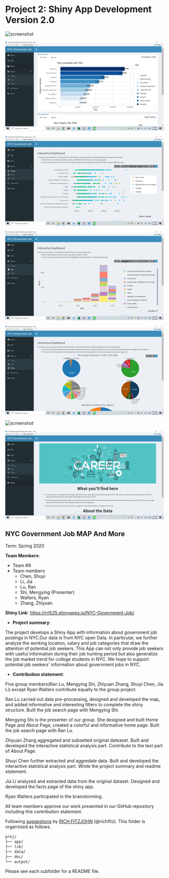 # Project 2: Shiny App Development Version 2.0
![screenshot](doc/home.png)

![screenshot](doc/facts.png)

![screenshot](doc/Salary.png)

![screenshot](doc/Year.png)

![screenshot](doc/Other.png)

![screenshot](doc/Search.png)

![screenshot](doc/About.png)


## NYC Government Job MAP And More 
Term: Spring 2020

**Team Members**: 
+ Team #9
+  Team members
	+ Chen, Shuyi
	+ Li, Jia
	+ Lu, Ran
	+ Shi, Mengying (Presenter)
	+ Walters, Ryan
	+ Zhang, Zhiyuan

**Shiny Link**:
https://rrl525.shinyapps.io/NYC-Government-Job/

+ **Project summary**: 

The project develops a Shiny App with information about government job postings in NYC.Our data is from NYC open Data. In particular, we further analyze the working location, salary and job categories that draw the attention of potential job seekers. This App can not only provide job seekers with useful information during their job hunting period but also generalize the job market trend for college students in NYC. We hope to support potential job seekers' information about government jobs in NYC.

+ **Contribution statement**: 
 
Five group members(Ran Lu, Mengying Shi, Zhiyuan Zhang, Shuyi Chen, Jia Li) except Ryan Walters contribute equally to the group project.

Ran Lu carried out data pre-processing, designed and developed the map, and added informative and interesting filters to complete the shiny structure. Built the job search page with Mengying Shi.

Mengying Shi is the presenter of our group. She designed and built Home Page and About Page, created a colorful and informative home page. Built the job search page with Ran Lu.

Zhiyuan Zhang aggregated and subsetted original dateaset.  Built and developed the interactive statistical analysis part. Contribute to the text part of About Page.

Shuyi Chen further extracted and aggredate data. Built and developed the interactive statistical analysis part. Wrote the project summary and readme statement.

Jia Li analyzed and extracted data from the original dataset. Designed and developed the facts page of the shiny app.

Ryan Walters participated in the brainstorming.

All team members approve our work presented in our GitHub repository including this contribution statement.

Following [suggestions](http://nicercode.github.io/blog/2013-04-05-projects/) by [RICH FITZJOHN](http://nicercode.github.io/about/#Team) (@richfitz). This folder is orgarnized as follows.

```
proj/
├── app/
├── lib/
├── data/
├── doc/
└── output/
```

Please see each subfolder for a README file.

